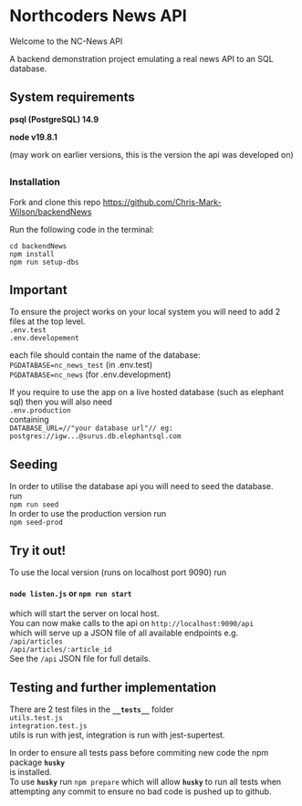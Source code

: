 # Northcoders News API

Welcome to the NC-News API

A backend demonstration project emulating a real news API to an SQL database.

## System requirements
**psql (PostgreSQL) 14.9** 

**node v19.8.1**

 (may work on earlier versions, this is the version the api was developed on)
##
### Installation 
Fork and clone this repo https://github.com/Chris-Mark-Wilson/backendNews

Run the following code in the terminal:

    cd backendNews
    npm install
    npm run setup-dbs  

## **Important**
To ensure the project works on your local system you will need to add 2 files at the top level.  
 `.env.test`  
 `.env.developement`

each file should contain the name of the database:  
`PGDATABASE=nc_news_test` (in .env.test)  
`PGDATABASE=nc_news` (for .env.development)

If you require to use the app on a live hosted database (such as elephant sql) then you will also need  
`.env.production`  
containing  
`DATABASE_URL=//"your database url"// eg: postgres://igw...@surus.db.elephantsql.com`  

## Seeding
In order to utilise the database api you will need to seed the database.  
run  
`npm run seed`  
In order to use the production version run  
`npm seed-prod`

## Try it out!
To use the local version (runs on localhost port 9090)
run  
#### `node listen.js` or `npm run start`
which will start the server on local host.  
You can now make calls to the api on `http://localhost:9090/api`  
which will serve up a JSON file of all available endpoints e.g.  
`/api/articles`  
`/api/articles/:article_id`  
See the `/api` JSON file for full details.  

## Testing and further implementation
There are 2 test files  in the **`__tests__`** folder  
`utils.test.js`  
`integration.test.js`  
utils is run with jest, integration is run with jest-supertest.

In order to ensure all tests pass before commiting new code the npm package **`husky`**  
is installed.  
To use **`husky`** run `npm prepare` which will allow **`husky`** to run all tests when attempting any commit to ensure no bad code is pushed up to github.








